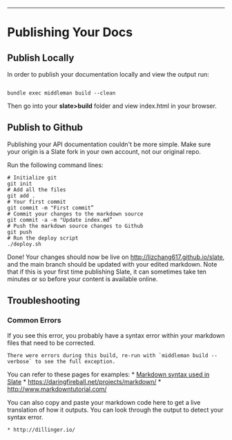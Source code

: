 ---
# Publishing Your Docs


## Publish Locally

In order to publish your documentation locally and view the output run:

``` shell

bundle exec middleman build --clean

```
Then go into your **slate>build** folder and view index.html in your browser.

## Publish to Github

Publishing your API documentation couldn't be more simple. Make sure your origin is a Slate fork in your own account, not our original repo. 

Run the following command lines:

``` shell
# Initialize git
git init
# Add all the files
git add .
# Your first commit
git commit -m "First commit”
# Commit your changes to the markdown source
git commit -a -m "Update index.md”
# Push the markdown source changes to Github
git push
# Run the deploy script
./deploy.sh

```

Done! Your changes should now be live on http://lizchang617.github.io/slate, and the main branch should be updated with your edited markdown. Note that if this is your first time publishing Slate, it can sometimes take ten minutes or so before your content is available online.

## Troubleshooting

### Common Errors

If you see this error, you probably have a syntax error within your markdown files that need to be corrected.

``` shell
There were errors during this build, re-run with `middleman build --verbose` to see the full exception.
```

You can refer to these pages for examples:
	* [Markdown syntax used in Slate](https://github.com/lord/slate/wiki/Markdown-Syntax)
	* https://daringfireball.net/projects/markdown/
	* http://www.markdowntutorial.com/

You can also copy and paste your markdown code here to get a live translation of how it outputs. You can look through the output to detect your syntax error.

	* http://dillinger.io/

